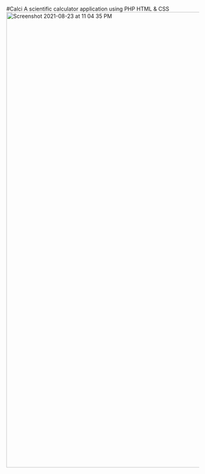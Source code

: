 #Calci
A scientific calculator application using PHP HTML & CSS
<img width="1190" alt="Screenshot 2021-08-23 at 11 04 35 PM" src="https://user-images.githubusercontent.com/81621205/131300418-f61db1e6-1121-4b72-bb4f-e2df29d53d98.png">
